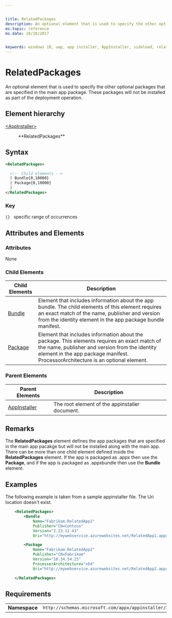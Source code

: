 ```yaml
---


title: RelatedPackages
description: An optional element that is used to specify the other optional packages that are specified in the main app package. These packages will not be installed as part of the deployment operation.
ms.topic: reference
ms.date: 10/10/2017


keywords: windows 10, uwp, app installer, AppInstaller, sideload, related set, optional packages
---
```


# RelatedPackages

An optional element that is used to specify the other optional packages that are specified in the main app package. These packages will not be installed as part of the deployment operation.  

## Element hierarchy

<dl>
<dt><a href="element-appinstaller.md">&lt;AppInstaller&gt;</a></dt>
<dd>
    <dl>
        <dt>**RelatedPackages**</dt>
    </dl>
</dd>
</dl>

## Syntax
``` xml
<RelatedPackages>

  <!-- Child elements -->
  ( Bundle{0,10000}
  | Package{0,10000}
  )
</RelatedPackages>

```

### Key
`{}`   specific range of occurrences

## Attributes and Elements

### Attributes
None

### Child Elements

| Child Elements | Description |
|----------------|-------------|
| [Bundle](element-bundle.md)           | Element that includes information about the app bundle. The child elements of this element requires an exact match of the name, publisher and version from the identity element in the app package bundle manifest.            |
| [Package](element-package.md)           | Element that includes information about the  package. This elements requires an exact match of the name, publisher and version from the identity element in the app package manifest. ProcessorArchitecture is an optional element.            |

### Parent Elements

| Parent Elements | Description |
|-----------------|-------------|
| [AppInstaller](element-appinstaller.md)            | The root element of the appinstaller document.            |

## Remarks

The **RelatedPackages** element defines the app packages that are specified in the main app pacakge but will not be installed along with the main app. There can be more than one child element defined inside the **RelatedPackages** element. If the app is packaged as .appx then use the **Package**, and if the app is packaged as .appxbundle then use the **Bundle** element.

## Examples

The following example is taken from a sample appinstaller file. The Uri location doesn't exist. 

```xml
    <RelatedPackages>
        <Bundle
            Name="Fabrikam.RelatedApp1"
            Publisher="CN=Contoso"
            Version="2.23.12.43"
            Uri="http://mywebservice.azurewebsites.net/RelatedApp1.appxbundle" />

        <Package
            Name="Fabrikam.RelatedApp2"
            Publisher="CN=Fabrikam"
            Version="10.34.54.23"
            ProcessorArchitecture="x64"
            Uri="http://mywebservice.azurewebsites.net/RelatedApp2.appx" />

    </RelatedPackages>

```
## Requirements
|               |                                                             |
|---------------|-------------------------------------------------------------|
| **Namespace** | `http://schemas.microsoft.com/appx/appinstaller/2017` |